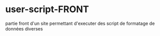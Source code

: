 # user-script-FRONT
 
partie front d'un site permettant d'executer des script de formatage de données diverses